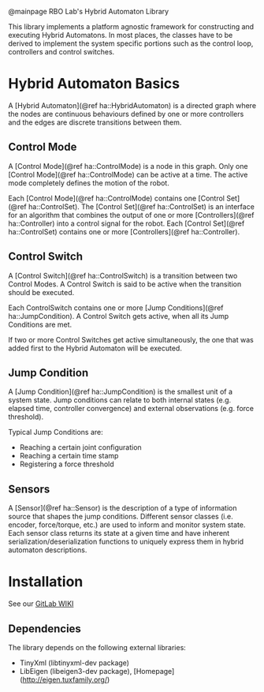 
@mainpage RBO Lab's Hybrid Automaton Library
 
This library implements a platform agnostic framework for constructing and executing Hybrid Automatons. In most places, the classes have to be derived to implement the system specific portions such as the control loop, controllers and control switches.


# Hybrid Automaton Basics

A [Hybrid Automaton](@ref ha::HybridAutomaton)  is a directed graph where the nodes are continuous behaviours defined by one or more controllers and the edges are discrete transitions between them.

## Control Mode
A [Control Mode](@ref ha::ControlMode) is a node in this graph. Only one [Control Mode](@ref ha::ControlMode) can be active at a time. The active mode completely defines the motion of the robot.

Each [Control Mode](@ref ha::ControlMode) contains one [Control Set](@ref ha::ControlSet). The [Control Set](@ref ha::ControlSet) is an interface for an algorithm that combines the output of one or more [Controllers](@ref ha::Controller) into a control signal for the robot. Each [Control Set](@ref ha::ControlSet) contains one or more [Controllers](@ref ha::Controller). 

## Control Switch 

A [Control Switch](@ref ha::ControlSwitch) is a transition between two Control Modes. A Control Switch is said to be active when the transition should be executed. 

Each ControlSwitch contains one or more [Jump Conditions](@ref ha::JumpCondition). A Control Switch gets active, when all its Jump Conditions are met.

If two or more Control Switches get active simultaneously, the one that was added first to the Hybrid Automaton will be executed. 

## Jump Condition 
A [Jump Condition](@ref ha::JumpCondition) is the smallest unit of a system state. Jump conditions can relate to both internal states (e.g. elapsed time, controller convergence) and external observations (e.g. force threshold).

Typical Jump Conditions are:

* Reaching a certain joint configuration
* Reaching a certain time stamp
* Registering a force threshold

## Sensors
A [Sensor](@ref ha::Sensor) is the description of a type of information source that shapes the jump conditions. Different sensor classes (i.e. encoder, force/torque, etc.) are used to inform and monitor system state. Each sensor class returns its state at a given time and have inherent serialization/deserialization functions to uniquely express them in hybrid automaton descriptions.

# Installation
See our [GitLab WIKI](https://gitlab.tubit.tu-berlin.de/rbo-lab/rswin/wikis/ha_build)

## Dependencies

The library depends on the following external libraries:
* TinyXml (libtinyxml-dev package)
* LibEigen (libeigen3-dev package), [Homepage] (http://eigen.tuxfamily.org/)


 






































 




